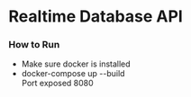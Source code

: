 # Realtime Database API

### How to Run

- Make sure docker is installed  
-   docker-compose up --build  
Port exposed 8080